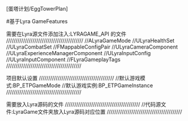 [蛋塔计划/EggTowerPlan]

#基于Lyra GameFeatures

需要在Lyra源文件添加注入:LYRAGAME_API 的文件
/////////////////////////////////////////
//ALyraGameMode
//ULyraHealthSet
//ULyraCombatSet
//FMappableConfigPair
//ULyraCameraComponent
//ULyraExperienceManagerComponent
//ULyraInputConfig
//ULyraInputComponent
//FLyraGameplayTags
////////////////////////////////////////

项目默认设置
////////////////////////////////////////
//默认游戏模式:BP_ETPGameMode
//默认游戏实例:BP_ETPGameInstance
////////////////////////////////////////

需要放入Lyra源码的文件
////////////////////////////////////////
//代码源文件:LyraGame文件夹放入Lyra源码对应位置
////////////////////////////////////////
